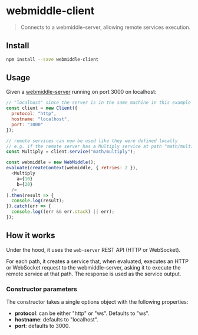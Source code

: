 # webmiddle-client

> Connects to a webmiddle-server, allowing remote services execution.

## Install

```bash
npm install --save webmiddle-client
```

## Usage

Given a [webmiddle-server](https://github.com/webmiddle/webmiddle/tree/master/packages/webmiddle-server) running on port 3000 on localhost:

```javascript
// "localhost" since the server is in the same machine in this example
const client = new Client({
  protocol: "http",
  hostname: "localhost",
  port: "3000"
});

// remote services can now be used like they were defined locally
// e.g. if the remote server has a Multiply service at path "math/multiply"
const Multiply = client.service("math/multiply");

const webmiddle = new WebMiddle();
evaluate(createContext(webmiddle, { retries: 2 }),
  <Multiply
    a={10}
    b={20}
  />
).then(result => {
  console.log(result);
}).catch(err => {
  console.log((err && err.stack) || err);
});

```

## How it works

Under the hood, it uses the `web-server` REST API (HTTP or WebSocket).

For each path, it creates a service that, when evaluated, executes an HTTP or WebSocket request to the webmiddle-server,
asking it to execute the remote service at that path. The response is used as the service output.

### Constructor parameters

The constructor takes a single options object with the following properties:
- **protocol**: can be either "http" or "ws". Defaults to "ws".
- **hostname**: defaults to "localhost".
- **port**: defaults to 3000.
